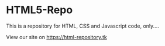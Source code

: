 # HTML5-Repo
This is a repository for HTML, CSS and Javascript code, only....

View our site on https://html-repository.tk
